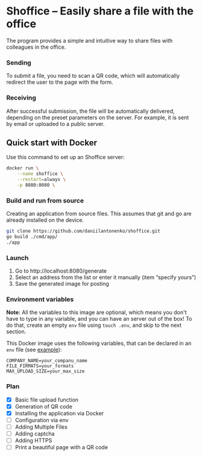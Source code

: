 # Shoffice – Easily share a file with the office
The program provides a simple and intuitive way to share files with colleagues in the office.

### Sending
To submit a file, you need to scan a QR code, which will automatically redirect the user to the page with the form.

### Receiving
After successful submission, the file will be automatically delivered, depending on the preset parameters on the server. For example, it is sent by email or uploaded to a public server.

## Quick start with Docker
Use this command to set up an Shoffice server:
``` bash
docker run \
    --name shoffice \
    --restart=always \
    -p 8080:8080 \
```

### Build and run from source
Creating an application from source files. This assumes that git and go are already installed on the device.
``` bash
git clone https://github.com/daniilantonenko/shoffice.git
go build ./cmd/app/
./app
```

### Launch

1. Go to http://localhost:8080/generate
2. Select an address from the list or enter it manually (item “specify yours”)
3. Save the generated image for posting

### Environment variables

**Note:** All the variables to this image are optional, which means you don't have to type in any variable, and you can have an server out of the box! To do that, create an empty `env` file using `touch .env`, and skip to the next section.

This Docker image uses the following variables, that can be declared in an `env` file (see [example](.env.example)):

```
COMPANY_NAME=your_companu_name
FILE_FIRMATS=your_formats
MAX_UPLOAD_SIZE=your_max_size
```

### Plan
- [X] Basic file upload function
- [X] Generation of QR code
- [X] Installing the application via Docker
- [ ] Configuration via env
- [ ] Adding Multiple Files
- [ ] Adding captcha
- [ ] Adding HTTPS
- [ ] Print a beautiful page with a QR code